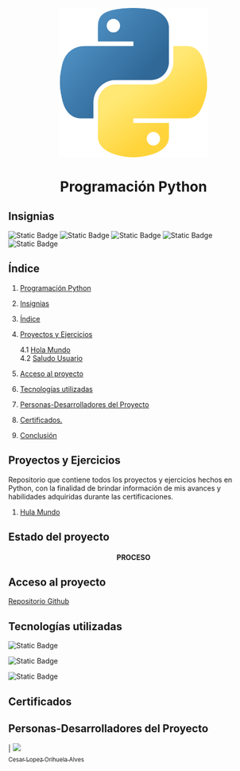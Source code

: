 <p align="center">
<img src="./img/python.png"
 width="300">
</p>

<h1 align="center" id="python">Programación Python</h1>

## Insignias

![Static Badge](https://img.shields.io/badge/PYTHON-3.12-red)
![Static Badge](https://img.shields.io/badge/LENGUAJE-PYTHON-yellow)
![Static Badge](https://img.shields.io/badge/CERTIFICADO-Udemy-purple)
![Static Badge](https://img.shields.io/badge/CERTIFICADO-CodigoFacilito-green)
![Static Badge](https://img.shields.io/badge/IDE-VSC-blue)

## Índice

1. [Programación Python](#python)

2. [Insignias](#insignias)

3. [Índice](#índice)

4. [Proyectos y Ejercicios](#Proyectos)

   4.1 [Hola Mundo](holaMundo)  
   4.2 [Saludo Usuario](saludoUsuario)

5. [Acceso al proyecto](#acceso-proyecto)

6. [Tecnologías utilizadas](#tecnologías-utilizadas)

7. [Personas-Desarrolladores del Proyecto](#personas-desarrolladores)

8. [Certificados.](#certificado)

9. [Conclusión](#conclusión)

## Proyectos y Ejercicios

Repositorio que contiene todos los proyectos y ejercicios hechos en Python, con la finalidad de brindar información de mis avances y habilidades adquiridas durante las certificaciones.

1.  [Hula Mundo](holaMundo)

## Estado del proyecto

<h4 align="center">
PROCESO
</h4>

## Acceso al proyecto

[Repositorio Github](https://github.com/Chinicuil87/programacionpython)

## Tecnologías utilizadas

![Static Badge](https://img.shields.io/badge/IDE-IntelliJ-purple)

![Static Badge](https://img.shields.io/badge/LENGUAJE-JAVA-orange)

![Static Badge](https://img.shields.io/badge/JDK-21-red)

## Certificados

## Personas-Desarrolladores del Proyecto

| [<img src="./img/Imagen de WhatsApp 2024-04-03 a las 11.56.47_1cd72efb.jpg" width=115><br><sub>Cesar Lopez Orihuela Alves</sub>](https://github.com/Chinicuil87)
